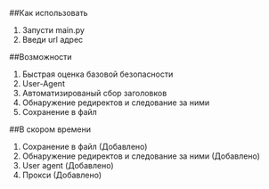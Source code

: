 ##Как использовать

1. Запусти main.py
2. Введи url адрес

##Возможности

1. Быстрая оценка базовой безопасности
2. User-Agent
3. Автоматизированый сбор заголовков
4. Обнаружение редиректов и следование за ними
5. Сохранение в файл

##В скором времени

1. Сохранение в файл (Добавлено)
2. Обнаружение редиректов и следование за ними (Добавлено)
3. User agent (Добавлено)
4. Прокси (Добавлено)
